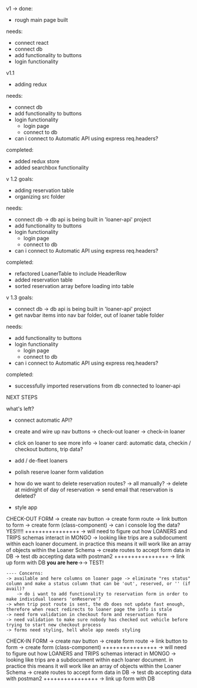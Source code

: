 v1 -> 
done: 
- rough main page built

needs: 
- connect react
- connect db
- add functionality to buttons
- login functionality

v1.1
- adding redux

needs: 
- connect db
- add functionality to buttons
- login functionality
    - login page
    - connect to db
- can i connect to Automatic API using express req.headers?

completed:
- added redux store
- added searchbox functionality

v 1.2
goals: 
- adding reservation table
- organizing src folder


needs: 
- connect db -> db api is being built in 'loaner-api' project
- add functionality to buttons
- login functionality
    - login page
    - connect to db
- can i connect to Automatic API using express req.headers?

completed:
- refactored LoanerTable to include HeaderRow
- added reservation table
- sorted reservation array before loading into table


v 1.3
goals: 
- connect db -> db api is being built in 'loaner-api' project
- get navbar items into nav bar folder, out of loaner table folder

needs: 
- add functionality to buttons
- login functionality
    - login page
    - connect to db
- can i connect to Automatic API using express req.headers?

completed: 
- successfully imported reservations from db connected to loaner-api


NEXT STEPS

what's left?

- connect automatic API?

- create and wire up nav buttons
    -> check-out loaner
    -> check-in loaner

- click on loaner to see more info
    -> loaner card: automatic data, checkin / checkout buttons, trip data?

- add / de-fleet loaners
- polish reserve loaner form validation
- how do we want to delete reservation routes?
    -> all manually?
    -> delete at midnight of day of reservation -> send email that reservation is deleted?

- style app



CHECK-OUT FORM
    -> create nav button
    -> create form route
    -> link button to form
    -> create form (class-component)
    -> can i console log the data?  YES!!!!!
    ++++++++++++++++
    -> will need to figure out how LOANERS and TRIPS schemas interact in MONGO -> looking like trips are a subdocument within each loaner document.  in practice this means it will work like an array of objects within the Loaner Schema
    -> create routes to accept form data in DB
    -> test db accepting data with postman2
    ++++++++++++++++
    -> link up form with DB
    **you are here**->-> TEST!
    
    ---- Concerns: 
    -> available and here columns on loaner page -> eliminate "res status" column and make a status column that can be 'out', reserved, or '' (if avail)?
        -> do i want to add functionality to reservation form in order to make individual loaners 'onReserve'?
    -> when trip post route is sent, the db does not update fast enough, therefore when react redirects to loaner page the info is stale
    -> need form validation in checkout form and reservation form
    -> need validation to make sure nobody has checked out vehicle before trying to start new checkout process
    -> forms need styling, hell whole app needs styling

CHECK-IN FORM
    -> create nav button
    -> create form route
    -> link button to form
    -> create form (class-component)
    ++++++++++++++++
    -> will need to figure out how LOANERS and TRIPS schemas interact in MONGO -> looking like trips are a subdocument within each loaner document.  in practice this means it will work like an array of objects within the Loaner Schema
    -> create routes to accept form data in DB
    -> test db accepting data with postman2
    ++++++++++++++++
    -> link up form with DB